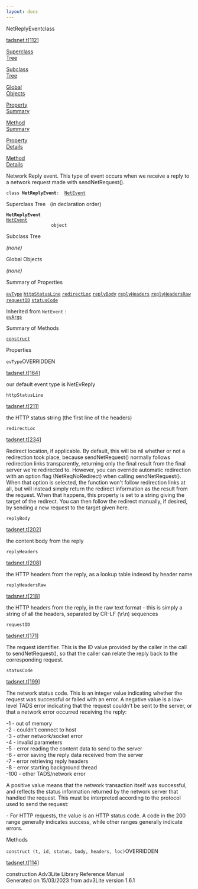 ```yaml
---
layout: docs
---
```

<span class="title">NetReplyEvent</span><span class="type">class</span>

[tadsnet.t](../file/tadsnet.t.html)\[[112](../source/tadsnet.t.html#112)\]

[Superclass  
Tree](#_SuperClassTree_)

[Subclass  
Tree](#_SubClassTree_)

[Global  
Objects](#_ObjectSummary_)

[Property  
Summary](#_PropSummary_)

[Method  
Summary](#_MethodSummary_)

[Property  
Details](#_Properties_)

[Method  
Details](#_Methods_)



Network Reply event. This type of event occurs when we receive a reply
to a network request made with sendNetRequest().

`class `**`NetReplyEvent`**` :   `[`NetEvent`](../object/NetEvent.html)



<span id="_SuperClassTree_"></span>



<span class="hdln">Superclass Tree</span>   (in declaration order)



**`NetReplyEvent`**  
[`NetEvent`](../object/NetEvent.html)  
`                 object`  
<span id="_SubClassTree_"></span>



<span class="hdln">Subclass Tree</span>  



*(none)* <span id="_ObjectSummary_"></span>



<span class="hdln">Global Objects</span>  



*(none)* <span id="_PropSummary_"></span>



<span class="hdln">Summary of Properties</span>  



[`evType`](#evType) [`httpStatusLine`](#httpStatusLine) [`redirectLoc`](#redirectLoc) [`replyBody`](#replyBody) [`replyHeaders`](#replyHeaders) [`replyHeadersRaw`](#replyHeadersRaw) [`requestID`](#requestID) [`statusCode`](#statusCode)

Inherited from `NetEvent` :  
[`evArgs`](../object/NetEvent.html#evArgs)

<span id="_MethodSummary_"></span>



<span class="hdln">Summary of Methods</span>  



[`construct`](#construct)



<span id="_Properties_"></span>



<span class="hdln">Properties</span>  



<span id="evType"></span>

`evType`<span class="rem">OVERRIDDEN</span>

[tadsnet.t](../file/tadsnet.t.html)\[[164](../source/tadsnet.t.html#164)\]



our default event type is NetEvReply



<span id="httpStatusLine"></span>

`httpStatusLine`

[tadsnet.t](../file/tadsnet.t.html)\[[211](../source/tadsnet.t.html#211)\]



the HTTP status string (the first line of the headers)



<span id="redirectLoc"></span>

`redirectLoc`

[tadsnet.t](../file/tadsnet.t.html)\[[234](../source/tadsnet.t.html#234)\]



Redirect location, if applicable. By default, this will be nil whether
or not a redirection took place, because sendNetRequest() normally
follows redirection links transparently, returning only the final result
from the final server we're redirected to. However, you can override
automatic redirection with an option flag (NetReqNoRedirect) when
calling sendNetRequest(). When that option is selected, the function
won't follow redirection links at all, but will instead simply return
the redirect information as the result from the request. When that
happens, this property is set to a string giving the target of the
redirect. You can then follow the redirect manually, if desired, by
sending a new request to the target given here.



<span id="replyBody"></span>

`replyBody`

[tadsnet.t](../file/tadsnet.t.html)\[[202](../source/tadsnet.t.html#202)\]



the content body from the reply



<span id="replyHeaders"></span>

`replyHeaders`

[tadsnet.t](../file/tadsnet.t.html)\[[208](../source/tadsnet.t.html#208)\]



the HTTP headers from the reply, as a lookup table indexed by header
name



<span id="replyHeadersRaw"></span>

`replyHeadersRaw`

[tadsnet.t](../file/tadsnet.t.html)\[[218](../source/tadsnet.t.html#218)\]



the HTTP headers from the reply, in the raw text format - this is simply
a string of all the headers, separated by CR-LF (\r\n) sequences



<span id="requestID"></span>

`requestID`

[tadsnet.t](../file/tadsnet.t.html)\[[171](../source/tadsnet.t.html#171)\]



The request identifier. This is the ID value provided by the caller in
the call to sendNetRequest(), so that the caller can relate the reply
back to the corresponding request.



<span id="statusCode"></span>

`statusCode`

[tadsnet.t](../file/tadsnet.t.html)\[[199](../source/tadsnet.t.html#199)\]



The network status code. This is an integer value indicating whether the
request was successful or failed with an error. A negative value is a
low-level TADS error indicating that the request couldn't be sent to the
server, or that a network error occurred receiving the reply:

  
-1 - out of memory  
-2 - couldn't connect to host  
-3 - other network/socket error  
-4 - invalid parameters  
-5 - error reading the content data to send to the server  
-6 - error saving the reply data received from the server  
-7 - error retrieving reply headers  
-8 - error starting background thread  
-100 - other TADS/network error

A positive value means that the network transaction itself was
successful, and reflects the status information returned by the network
server that handled the request. This must be interpreted according to
the protocol used to send the request:

\- For HTTP requests, the value is an HTTP status code. A code in the
200 range generally indicates success, while other ranges generally
indicate errors.



<span id="_Methods_"></span>



<span class="hdln">Methods</span>  



<span id="construct"></span>

`construct (t, id, status, body, headers, loc)`<span class="rem">OVERRIDDEN</span>

[tadsnet.t](../file/tadsnet.t.html)\[[114](../source/tadsnet.t.html#114)\]



construction
Adv3Lite Library Reference Manual  
Generated on 15/03/2023 from adv3Lite version 1.6.1


